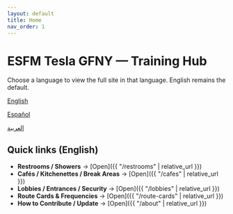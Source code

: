 ```yaml
---
layout: default
title: Home
nav_order: 1
---
```


# ESFM Tesla GFNY — Training Hub

Choose a language to view the full site in that language. English remains the default.

<div>
  <p><a class="btn btn-primary" href="{{ "/" | relative_url }}">English</a></p>
  <p><a class="btn" href="{{ "/es/" | relative_url }}">Español</a></p>
  <p><a class="btn" href="{{ "/ar/" | relative_url }}">العربية</a></p>
</div>

## Quick links (English)
- **Restrooms / Showers** → [Open]({{ "/restrooms" | relative_url }})
- **Cafés / Kitchenettes / Break Areas** → [Open]({{ "/cafes" | relative_url }})
- **Lobbies / Entrances / Security** → [Open]({{ "/lobbies" | relative_url }})
- **Route Cards & Frequencies** → [Open]({{ "/route-cards" | relative_url }})
- **How to Contribute / Update** → [Open]({{ "/about" | relative_url }})
